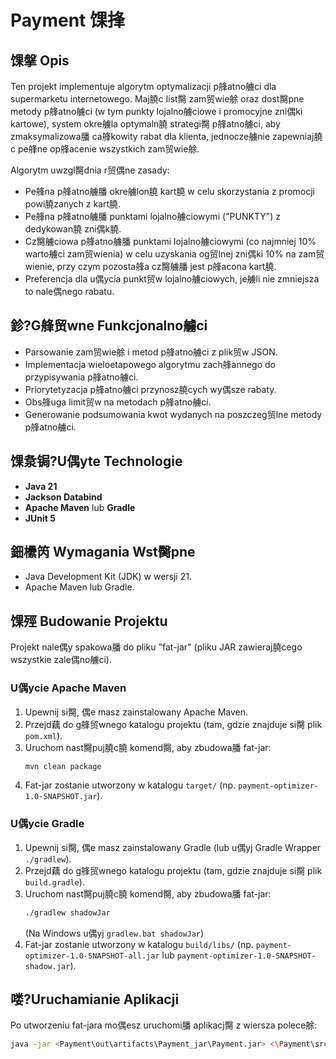 # Payment 馃捀

## 馃搫 Opis
Ten projekt implementuje algorytm optymalizacji p艂atno艣ci dla supermarketu internetowego. Maj膮c list臋 zam贸wie艅 oraz dost臋pne metody p艂atno艣ci (w tym punkty lojalno艣ciowe i promocyjne zni偶ki kartowe), system okre艣la optymaln膮 strategi臋 p艂atno艣ci, aby zmaksymalizowa膰 ca艂kowity rabat dla klienta, jednocze艣nie zapewniaj膮c pe艂ne op艂acenie wszystkich zam贸wie艅.

Algorytm uwzgl臋dnia r贸偶ne zasady:
* Pe艂na p艂atno艣膰 okre艣lon膮 kart膮 w celu skorzystania z promocji powi膮zanych z kart膮.
* Pe艂na p艂atno艣膰 punktami lojalno艣ciowymi ("PUNKTY") z dedykowan膮 zni偶k膮.
* Cz臋艣ciowa p艂atno艣膰 punktami lojalno艣ciowymi (co najmniej 10% warto艣ci zam贸wienia) w celu uzyskania og贸lnej zni偶ki 10% na zam贸wienie, przy czym pozosta艂a cz臋艣膰 jest p艂acona kart膮.
* Preferencja dla u偶ycia punkt贸w lojalno艣ciowych, je艣li nie zmniejsza to nale偶nego rabatu.

## 鉁?G艂贸wne Funkcjonalno艣ci
* Parsowanie zam贸wie艅 i metod p艂atno艣ci z plik贸w JSON.
* Implementacja wieloetapowego algorytmu zach艂annego do przypisywania p艂atno艣ci.
* Priorytetyzacja p艂atno艣ci przynosz膮cych wy偶sze rabaty.
* Obs艂uga limit贸w na metodach p艂atno艣ci.
* Generowanie podsumowania kwot wydanych na poszczeg贸lne metody p艂atno艣ci.

## 馃洜锔?U偶yte Technologie
* **Java 21** 
* **Jackson Databind** 
* **Apache Maven** lub **Gradle** 
* **JUnit 5**

## 鈿欙笍 Wymagania Wst臋pne
* Java Development Kit (JDK) w wersji 21.
* Apache Maven lub Gradle.

## 馃殌 Budowanie Projektu

Projekt nale偶y spakowa膰 do pliku "fat-jar" (pliku JAR zawieraj膮cego wszystkie zale偶no艣ci).

### U偶ycie Apache Maven
1.  Upewnij si臋, 偶e masz zainstalowany Apache Maven.
2.  Przejd藕 do g艂贸wnego katalogu projektu (tam, gdzie znajduje si臋 plik `pom.xml`).
3.  Uruchom nast臋puj膮c膮 komend臋, aby zbudowa膰 fat-jar:
    ```bash
    mvn clean package
    ```
4.  Fat-jar zostanie utworzony w katalogu `target/` (np. `payment-optimizer-1.0-SNAPSHOT.jar`).

### U偶ycie Gradle
1.  Upewnij si臋, 偶e masz zainstalowany Gradle (lub u偶yj Gradle Wrapper `./gradlew`).
2.  Przejd藕 do g艂贸wnego katalogu projektu (tam, gdzie znajduje si臋 plik `build.gradle`).
3.  Uruchom nast臋puj膮c膮 komend臋, aby zbudowa膰 fat-jar:
    ```bash
    ./gradlew shadowJar
    ```
    (Na Windows u偶yj `gradlew.bat shadowJar`)
4.  Fat-jar zostanie utworzony w katalogu `build/libs/` (np. `payment-optimizer-1.0-SNAPSHOT-all.jar` lub `payment-optimizer-1.0-SNAPSHOT-shadow.jar`).

## 喽?Uruchamianie Aplikacji
Po utworzeniu fat-jara mo偶esz uruchomi膰 aplikacj臋 z wiersza polece艅:

```bash
java -jar <Payment\out\artifacts\Payment_jar\Payment.jar> <\Payment\src\main\resources\orders.json> <\Payment\src\main\resources\paymentmethods.json>